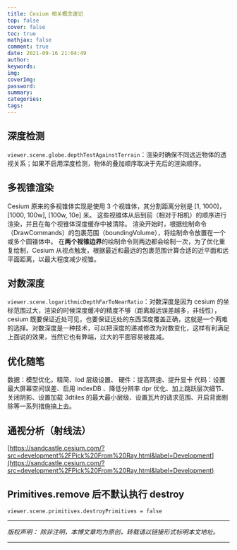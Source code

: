```yaml
---
title: Cesium 相关概念速记
top: false
cover: false
toc: true
mathjax: false
comment: true
date: 2021-09-16 21:04:49
author:
keywords:
img:
coverImg:
password:
summary:
categories:
tags:
---
```


## 深度检测

`viewer.scene.globe.depthTestAgainstTerrain`：渲染时确保不同远近物体的透视关系；如果不启用深度检测，物体的叠加顺序取决于先后的渲染顺序。

## 多视锥渲染

Cesium 原来的多视锥体实现是使用 3 个视锥体，其分割距离分别是 [1, 1000]，[1000, 100w], [100w, 10e] 米。
这些视锥体从后到前（相对于相机）的顺序进行渲染，并且在每个视锥体深度缓存中被清除。
渲染开始时，根据绘制命令（DrawCommands）的包裹范围（boundingVolume），将绘制命令放置在一个或多个圆锥体中。
在**两个视锥边界**的绘制命令则两边都会绘制一次，为了优化重复绘制，Cesium 从视点触发，根据最近和最远的包裹范围计算合适的近平面和远平面距离，以最大程度减少视锥。

## 对数深度

`viewer.scene.logarithmicDepthFarToNearRatio`：对数深度是因为 cesium 的坐标范围过大，渲染的时候深度缓冲的精度不够（距离越远误差越多，非线性），cesium 既要保证近处可见，也要保证远处的东西深度覆盖正确，这就是一个两难的选择。对数深度是一种技术，可以把深度的递减修改为对数变化，这样有利满足上面说的效果，当然它也有弊端，过大的平面容易被裁减。

## 优化随笔

数据：模型优化，精简、lod 层级设置、
硬件：提高网速、提升显卡
代码：设置最大屏幕空间误差、启用 indexDB 、降低分辨率 dpr 优化、加上跳跃层次细节、关闭阴影、设置加载 3dtiles 的最大最小层级、设置瓦片的请求范围、开启背面剔除等一系列措施搞上去。

## 通视分析（射线法）

[https://sandcastle.cesium.com/?src=development%2FPick%20From%20Ray.html&label=Development](https://sandcastle.cesium.com/?src=development%2FPick%20From%20Ray.html&label=Development)

## Primitives.remove 后不默认执行 destroy

`viewer.scene.primitives.destroyPrimitives = false`

---

_版权声明：_
_除非注明，本博文章均为原创，转载请以链接形式标明本文地址。_

---
